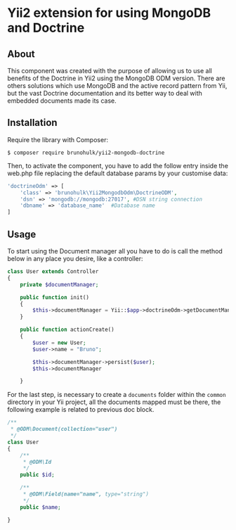 # Yii2 extension for using MongoDB and Doctrine #

## About ##
This component was created with the purpose of allowing us to use all benefits of the Doctrine in Yii2 using the
MongoDB ODM version. There are others solutions which use MongoDB and the active record pattern from Yii, but the vast
Doctrine documentation and its better way to deal with embedded documents made its case.

## Installation ##
Require the library with Composer:

```
$ composer require brunohulk/yii2-mongodb-doctrine
```

Then, to activate the component, you have to add the follow entry inside the web.php file replacing the default database
params by your customise data:

```php
'doctrineOdm' => [
    'class' => 'brunohulk\Yii2MongodbOdm\DoctrineODM',
    'dsn' => 'mongodb://mongodb:27017', #DSN string connection
    'dbname' => 'database_name'  #Database name
]
```

## Usage ##
To start using the Document manager all you have to do is call the method below in any place you desire, like a controller:

```php
class User extends Controller
{
    private $documentManager;

    public function init()
    {
        $this->documentManager = Yii::$app->doctrineOdm->getDocumentManager();
    }

    public function actionCreate()
    {
        $user = new User;
        $user->name = "Bruno";

        $this->documentManager->persist($user);
        $this->documentManager

    }

```
For the last step, is necessary to create a `documents` folder within the `common` directory in your Yii project, all the
documents mapped must be there, the following example is related to previous doc block.
```php
/**
 * @ODM\Document(collection="user")
 */
class User
{
    /**
     * @ODM\Id
     */
    public $id;

    /**
     * @ODM\Field(name="name", type="string")
     */
    public $name;

}
```